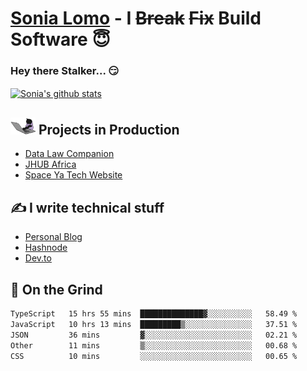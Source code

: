 # [Sonia Lomo](https://sonylomo.github.io/) - I ~~Break~~ ~~Fix~~ Build Software 😇
### Hey there Stalker... 😏 

<a href="https://github.com/sonylomo/github-readme-stats">
  <img align="center" src="https://media.giphy.com/media/lU05nFSW6Y2A/giphy.gif" alt="Sonia's github stats" />
</a>

## <img src="assets/devcat.gif" width="40"> Projects in Production
- [Data Law Companion](https://datalawcompanion.org/)
- [JHUB Africa](https://jhubafrica.com/)
- [Space Ya Tech Website](https://www.spaceyatech.com/)

## ✍️ I write technical stuff
- [Personal Blog](https://sonylomo-github-io.vercel.app/blog)
- [Hashnode](https://sonylomo.hashnode.dev/)
- [Dev.to](https://dev.to/sonylomo)

## 🤡 On the Grind
<!--START_SECTION:waka-->

```txt
TypeScript   15 hrs 55 mins  ██████████████▓░░░░░░░░░░   58.49 %
JavaScript   10 hrs 13 mins  █████████▒░░░░░░░░░░░░░░░   37.51 %
JSON         36 mins         ▓░░░░░░░░░░░░░░░░░░░░░░░░   02.21 %
Other        11 mins         ▒░░░░░░░░░░░░░░░░░░░░░░░░   00.68 %
CSS          10 mins         ░░░░░░░░░░░░░░░░░░░░░░░░░   00.65 %
```

<!--END_SECTION:waka-->
